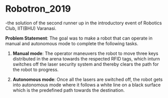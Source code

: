 # Robotron_2019
-the solution of the second runner up in the introductory event of Robotics Club, IIT(BHU) Varanasi.
 
 **Problem Statement**:
                  The goal was to make a robot that can operate in manual and autonomous mode to complete the following tasks.

1) **Manual mode**:
              The operator maneuvers the robot to move three keys distributed in the arena towards the respected  RFID tags, which inturn switches off the laser security system and thereby clears the path for the robot to progress.

2) **Autonomous mode**:
                Once all the lasers are switched off, the robot gets into autonomous mode where it follows a white line on a black surface which is the predefined path towards the destination.
